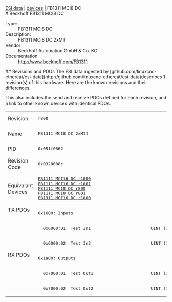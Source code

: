 <div class="nav"><a href="/esi-data">ESI data</a> | <a href="/esi-data/devices">devices</a> | FB1311 MCI8 DC</div>
#  Beckhoff FB1311 MCI8 DC

<dl>
  <dt>Type:</dt><dd>FB1311 MCI8 DC</dd>
  <dt>Description:</dt><dd>FB1311 MCI8 DC 2xMII</dd>
  <dt>Vendor</dt><dd>Beckhoff Automation GmbH & Co. KG</dd>
  <dt>Documentation</dt><dd><a href="http://www.beckhoff.com/FB1311">http://www.beckhoff.com/FB1311</a></dd>
</dl>
## Revisions and PDOs
The ESI data ingested by [github.com/linuxcnc-ethercat/esi-data](http://github.com/linuxcnc-ethercat/esi-data)describes 1 revision(s) of this hardware.  Here are the known revisions and their differences.

This also includes the send and receive PDOs defined for each revision, and a link to other known devices with identical PDOs.

<table>
<tr >
<td class="first">Revision</td>
<td ><pre>r800</pre></td>
</tr>
<tr >
<td class="first">Name</td>
<td ><pre>FB1311 MCI8 DC 2xMII</pre></td>
</tr>
<tr >
<td class="first">PID</td>
<td ><pre>0x051f0862</pre></td>
</tr>
<tr >
<td class="first">Revision Code</td>
<td ><pre>0x0320008c</pre></td>
</tr>
<tr >
<td class="first">Equivalant Devices</td>
<td ><pre><a href="FB1111+MCI16+DC">FB1111 MCI16 DC r1000</a><br/><a href="FB1111+MCI16+DC">FB1111 MCI16 DC r1001</a><br/><a href="FB1111+MCI8+DC">FB1111 MCI8 DC r800</a><br/><a href="FB1111+MCI8+DC">FB1111 MCI8 DC r801</a><br/><a href="FB1311+MCI16+DC">FB1311 MCI16 DC r1000</a></pre></td>
</tr>
<tr class="txpdo pdosection">
<td class="first" rowspan=3 valign=top>TX PDOs</td>
<td><pre>0x1600: Inputs</pre></td>
<td></td>
</tr>
<tr class="txpdo">
<td ><pre>  0x6000:01  Test In1                        UINT (16 bits)</pre></td>
</tr>
<tr class="txpdo">
<td ><pre>  0x6000:02  Test In2                        UINT (16 bits)</pre></td>
</tr>
<tr class="rxpdo pdosection">
<td class="first" rowspan=3 valign=top>RX PDOs</td>
<td><pre>0x1a00: Outputs</pre></td>
<td></td>
</tr>
<tr class="rxpdo">
<td ><pre>  0x7000:01  Test Out1                       UINT (16 bits)</pre></td>
</tr>
<tr class="rxpdo">
<td ><pre>  0x7000:02  Test Out2                       UINT (16 bits)</pre></td>
</tr>
</table>
